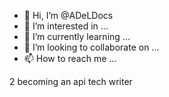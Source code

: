 - 👋 Hi, I’m @ADeLDocs
- 👀 I’m interested in ...
- 🌱 I’m currently learning ...
- 💞️ I’m looking to collaborate on ...
- 📫 How to reach me ...

<!---
ADeLDocs/ADeLDocs is a ✨ special ✨ repository because its `README.md` (this file) appears on your GitHub profile.
You can click the Preview link to take a look at your changes.
--->2 becoming an api tech writer


